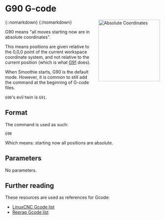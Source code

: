 # G90 G-code

{::nomarkdown}
<a href="images/absolute-coords.png">
  <img src="images/absolute-coords.png" alt="Absolute Coordinates" width="200" height="200" style="float: right; margin-left: 1rem;"/>
</a>
{:/nomarkdown}

G90 means "all moves starting now are in absolute coordinates".

This means positions are given relative to the 0,0,0 point of the current workspace coordinate system, and not relative to the current position (which is what [G91](g91) does).

When Smoothie starts, G90 is the default mode. However, it is common to still add the command at the beginning of G-code files.

`G90`'s evil twin is `G91`.

## Format

The command is used as such:

```
G90
```

Which means: starting now all positions are absolute.

## Parameters

No parameters.

## Further reading

These resources are used as references for Gcode:
- [LinuxCNC Gcode list](http://linuxcnc.org/docs/html/gcode.html)
- [Reprap Gcode list](http://reprap.org/wiki/G-code)
